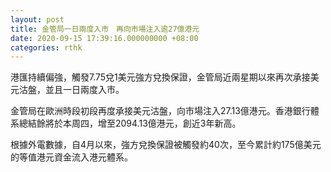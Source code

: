 ```yaml
---
layout: post
title: 金管局一日兩度入市　再向市場注入逾27億港元
date: 2020-09-15 17:39:16.000000000 +08:00
categories: rthk
---
```


港匯持續偏強，觸發7.75兌1美元強方兌換保證，金管局近兩星期以來再次承接美元沽盤，並且一日兩度入市。

金管局在歐洲時段初段再度承接美元沽盤，向市場注入27.13億港元。香港銀行體系總結餘將於本周四，增至2094.13億港元，創近3年新高。

根據外電數據，自4月以來，強方兌換保證被觸發約40次，至今累計約175億美元的等值港元資金流入港元體系。
